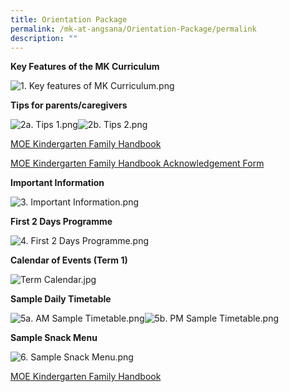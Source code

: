 ```yaml
---
title: Orientation Package
permalink: /mk-at-angsana/Orientation-Package/permalink
description: ""
---
```

**Key Features of the MK Curriculum**

![1. Key features of MK Curriculum.png](https://angsanapri.moe.edu.sg/qql/slot/u167/MK@Angsana/1.%20Key%20features%20of%20MK%20Curriculum.png)

**Tips for parents/caregivers**

![2a. Tips 1.png](https://angsanapri.moe.edu.sg/qql/slot/u167/MK@Angsana/2a.%20Tips%201.png)![2b. Tips 2.png](https://angsanapri.moe.edu.sg/qql/slot/u167/MK@Angsana/2b.%20Tips%202.png)  
  
[MOE Kindergarten Family Handbook](/files/2021%20MOE%20Kindergarten%20Family%20Handbook.pdf)

[MOE Kindergarten Family Handbook Acknowledgement Form](/files/MK%20Family%20Handbook%20Acknowledgement%20Form.pdf)
  
  
  
  
  
  
  
  
  
  
  
  
  

**Important Information**

![3. Important Information.png](https://angsanapri.moe.edu.sg/qql/slot/u167/MK@Angsana/3.%20Important%20Information.png)  

**First 2 Days Programme**

![4. First 2 Days Programme.png](https://angsanapri.moe.edu.sg/qql/slot/u167/MK@Angsana/4.%20First%202%20Days%20Programme.png)  

**Calendar of Events (Term 1)**

![Term Calendar.jpg](https://angsanapri.moe.edu.sg/qql/slot/u167/MK@Angsana/Term%20Calendar.jpg)  

**Sample Daily Timetable**

![5a. AM Sample Timetable.png](https://angsanapri.moe.edu.sg/qql/slot/u167/MK@Angsana/5a.%20AM%20Sample%20Timetable.png)![5b. PM Sample Timetable.png](https://angsanapri.moe.edu.sg/qql/slot/u167/MK@Angsana/5b.%20PM%20Sample%20Timetable.png)  
  
  
  
  
  
  
  
  
  
  
  
  
  
  
  
  
  
  
  
  
  
  
  
  
  
  

**Sample Snack Menu**

![6. Sample Snack Menu.png](https://angsanapri.moe.edu.sg/qql/slot/u167/MK@Angsana/6.%20Sample%20Snack%20Menu.png)

[MOE Kindergarten Family Handbook](/files/2021%20MOE%20Kindergarten%20Family%20Handbook.pdf)